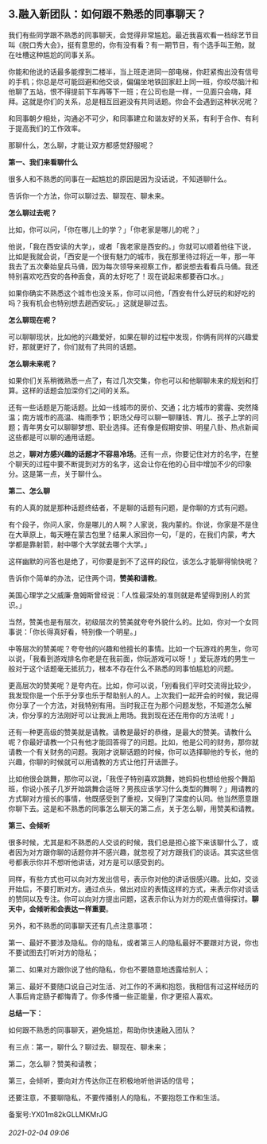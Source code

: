 ## 3.融入新团队：如何跟不熟悉的同事聊天？
我们有些同学跟不熟悉的同事聊天，会觉得非常尴尬。最近我喜欢看一档综艺节目叫《脱口秀大会》，挺有意思的，你有没有看？有一期节目，有个选手叫王勉，就在吐槽这种尴尬的同事关系。


你能和他说的话最多能撑到二楼半，当上班走进同一部电梯，你赶紧掏出没有信号的手机；你总是尽可能回避和他交谈，偏偏坐地铁回家赶上同一班，你绞尽脑汁和他聊了五站，恨不得提前下车再等下一班；在公司也是一样，一见面只会嗨，拜拜。这就是你们的关系，总是相互回避没有共同话题。你会不会遇到这种状况呢？


和同事朝夕相处，沟通必不可少，和同事建立和谐友好的关系，有利于合作、有利于提高我们的工作效率。


那聊什么，怎么聊，才能让双方都感觉舒服呢？


**第一、我们来看聊什么**


很多人和不熟悉的同事在一起尴尬的原因是因为没话说，不知道聊什么。


告诉你一个方法，你可以聊过去、聊现在、聊未来。


**怎么聊过去呢？**


比如，你可以问，「你在哪儿上的学？」「你老家是哪儿的呢？」


他说，「我在西安读的大学」，或者「我老家是西安的。」你就可以顺着他往下说，比如是我就会说，「西安是一个很有魅力的城市，我在那里待过将近一年，那一年我去了五次秦始皇兵马俑，因为每次领导来视察工作，都说想去看看兵马俑。我还特别喜欢吃西安的各种面食，真的太好吃了！现在说起来都要吞口水。」


如果你确实不熟悉这个城市也没关系，你可以问他，「西安有什么好玩的和好吃的吗？我有机会也特别想去趟西安玩。」这就是聊过去。


**怎么聊现在呢？**


可以聊聊现状，比如他的兴趣爱好，如果在聊的过程中发现，你俩有同样的兴趣爱好，那就更好了，你们就有了共同的话题。


**怎么聊未来呢？**


如果你们关系稍微熟悉一点了，有过几次交集，你也可以和他聊聊未来的规划和打算。这样的话题会加深你们之间的关系。


还有一些话题是万能话题。比如一线城市的房价、交通；北方城市的雾霾、突然降温；南方城市的高温、梅雨季节；职场父母可以聊一聊赚钱、育儿、孩子上学的问题；青年男女可以聊聊梦想、职业选择。还有像是假期安排、明星八卦、热点新闻这些都是可以聊的通用话题。


总之，**聊对方感兴趣的话题才不容易冷场**。还有一点，你要记住对方的名字，在整个聊天的过程中要不断提到对方的名字，这会让你在他的心目中增加不少的印象分。这是第一点，关于聊什么。


**第二、怎么聊**


有的人真的就是那种话题终结者，不是聊的话题有问题，是你聊的方式有问题。


有个段子，你问人家，你是哪儿的人啊？人家说，我内蒙的。你说，你家是不是住在大草原上，每天睡在蒙古包里？结果人家回你一句，「是的，在我们内蒙，考大学都是靠射箭，射中哪个大学就去哪个大学。」


这样幽默的问答也是绝了，可你要是到不了这样的段位，该怎么才能聊得愉快呢？


告诉你个简单的办法，记住两个词，**赞美和请教**。


美国心理学之父威廉·詹姆斯曾经说：「人性最深处的准则就是希望得到别人的赏识。」


当然，赞美也是有层次，初级层次的赞美就夸夸外貌什么的。比如，你对一个女同事说：「你长得真好看，特别像一个明星。」


中等层次的赞美呢？夸夸他的兴趣和他擅长的事情。比如一个玩游戏的男生，你可以说，「我看到游戏排名你老是在我前面，你玩游戏可以呀！」爱玩游戏的男生一般对于这个话题毫无抵抗力，根本不存在什么不熟悉的同事怕尴尬的问题。


更高层次的赞美呢？是夸内在。比如，你可以说，「别看我们平时交流得比较少，我发现你是一个乐于分享也乐于帮助别人的人。上次我们一起开会的时候，我记得你分享了一个方法，对我特别有用。当时我正在为那个问题发愁，不知道怎么解决，你分享的方法刚好可以让我派上用场。我到现在还在用你的方法呢！」


还有一种更高级的赞美就是请教。请教是最好的恭维，是最大的赞美。请教什么呢？你最好请教一个只有他才能回答得了的问题。比如，他是公司的财务，那你就请教一个有关财务的问题。我刚才说聊话题的时候，你可以选择聊他的专长，他的兴趣，你聊的时候就可以用请教的方式让他打开话匣子。


比如他很会跳舞，那你可以说，「我侄子特别喜欢跳舞，她妈妈也想给他报个舞蹈班，你说小孩子几岁开始跳舞合适呀？男孩应该学习什么类型的舞啊？」用请教的方式聊对方擅长的事情，他既感受到了重视，又得到了深度的认同。他当然愿意跟你聊下去。这是和不熟悉的同事怎么聊天的第二点，关于怎么聊，用赞美和请教。


**第三、会倾听**


很多时候，尤其是和不熟悉的人交谈的时候，我们总是担心接下来该聊什么了，或者因为对方跟你聊的话题你并不感兴趣，就忽视了对方跟我们的谈话。其实这些信号都表示你并不想听他讲话，对方是可以感受到的。


同样，有些方式也可以向对方发出信号，表示你对他的讲话很感兴趣。比如，交谈开始后，不要打断对方。通过点头，做出对应的表情这样的方式，来表示你对谈话的赞同以及专注。你可以向对方提出问题，这表示你认为对方的观点值得探讨。**聊天中，会倾听和会表达一样重要**。


另外，和不熟悉的同事聊天还有几点注意事项：


第一、最好不要涉及隐私。你的隐私，或者第三人的隐私最好不要跟对方说，你也不要试图去打听对方的隐私；


第二、如果对方跟你说了他的隐私，你也不要随意地透露给别人；


第三、最好不要随口说自己对生活、对工作的不满和抱怨，我相信有过这样经历的人事后肯定肠子都悔青了。你多传播一些正能量，你才更招人喜欢。


**总结一下：**


如何跟不熟悉的同事聊天，避免尴尬，帮助你快速融入团队？


有三点：第一，聊什么？聊过去、聊现在、聊未来；


第二，怎么聊？赞美和请教；


第三，会倾听，要向对方传达你正在积极地听他讲话的信号；


还要注意，不要聊隐私，不要传播别人的隐私，不要抱怨工作和生活。


备案号:YX01m82kGLLMKMrJG


###### 2021-02-04 09:06
